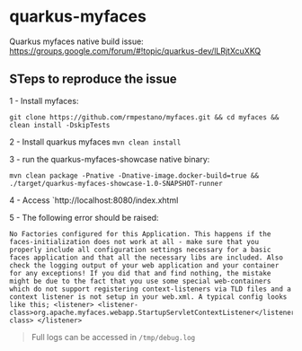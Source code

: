 # quarkus-myfaces

Quarkus myfaces native build issue: https://groups.google.com/forum/#!topic/quarkus-dev/lLRjtXcuXKQ


## STeps to reproduce the issue

1 - Install myfaces:

```
git clone https://github.com/rmpestano/myfaces.git && cd myfaces && clean install -DskipTests 
``` 

2 - Install quarkus myfaces `mvn clean install`

3 - run the quarkus-myfaces-showcase  native binary:

```
mvn clean package -Pnative -Dnative-image.docker-build=true && ./target/quarkus-myfaces-showcase-1.0-SNAPSHOT-runner

```

4 - Access `http://localhost:8080/index.xhtml

5 - The following error should be raised:

```
No Factories configured for this Application. This happens if the faces-initialization does not work at all - make sure that you properly include all configuration settings necessary for a basic faces application and that all the necessary libs are included. Also check the logging output of your web application and your container for any exceptions! If you did that and find nothing, the mistake might be due to the fact that you use some special web-containers which do not support registering context-listeners via TLD files and a context listener is not setup in your web.xml. A typical config looks like this; <listener> <listener-class>org.apache.myfaces.webapp.StartupServletContextListener</listener-class> </listener> 
```


> Full logs can be accessed in `/tmp/debug.log`

 

 
